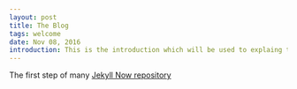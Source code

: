 ```yaml
---
layout: post
title: The Blog
tags: welcome
date: Nov 08, 2016
introduction: This is the introduction which will be used to explaing the purpose
---
```


The first step of many
[Jekyll Now repository](https://github.com/barryclark/jekyll-now)